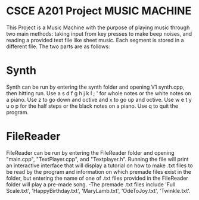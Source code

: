 # CSCE A201 Project MUSIC MACHINE

This Project is a Music Machine with the purpose of playing music through two main methods: taking input from key presses to make beep noises, and reading a provided text file like sheet music. Each segment is stored in a different file.
The two parts are as follows:

# Synth
   Synth can be run by entering the synth folder and opening V1 synth.cpp, then hitting run. Use a s d f g h j k l ; ' for whole notes or the white notes on a piano. Use z to go down and octive and x to go up and octive. Use w e  t y u  o p for the half steps or the black notes on a piano. Use q to quit the program.

# FileReader
  FileReader can be run by entering the FileReader folder and opening "main.cpp", "TextPlayer.cpp", and "Textplayer.h". Running the file will print an interactive interface that will display a tutorial on how to make .txt files to be read by the program and information on which premade files exist in the folder, but entering the name of one of .txt files provided in the FileReader folder will play a pre-made song. 
-The premade .txt files include 'Full Scale.txt', 'HappyBirthday.txt', 'MaryLamb.txt', 'OdeToJoy.txt', 'Twinkle.txt'.
